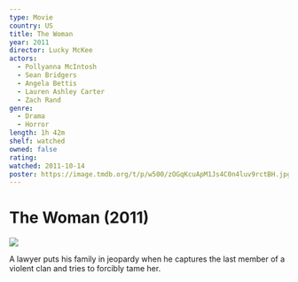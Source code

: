 ```yaml
---
type: Movie
country: US
title: The Woman
year: 2011
director: Lucky McKee
actors:
  - Pollyanna McIntosh
  - Sean Bridgers
  - Angela Bettis
  - Lauren Ashley Carter
  - Zach Rand
genre:
  - Drama
  - Horror
length: 1h 42m
shelf: watched
owned: false
rating:
watched: 2011-10-14
poster: https://image.tmdb.org/t/p/w500/zOGqKcuApM1Js4C0n4luv9rctBH.jpg
---
```


# The Woman (2011)

![](https://image.tmdb.org/t/p/w500/zOGqKcuApM1Js4C0n4luv9rctBH.jpg)

A lawyer puts his family in jeopardy when he captures the last member of a violent clan and tries to forcibly tame her.